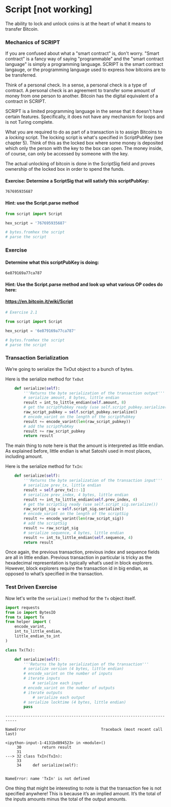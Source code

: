 
# Script [not working]

The ability to lock and unlock coins is at the heart of what it means to transfer Bitcoin.

### Mechanics of SCRIPT

If you are confused about what a "smart contract" is, don't worry. "Smart contract" is a fancy way of saying "programmable" and the "smart contract language" is simply a programming language. SCRIPT is the smart contract langauge, or the programming language used to express how bitcoins are to be transferred.

Think of a personal check. In a sense, a personal check is a type of contract. A personal check is an agreement to transfer some amount of money from one person to another. Bitcoin has the digital equivalent of a contract in SCRIPT.

SCRIPT is a limited programming language in the sense that it doesn't have certain features. Specifically, it does not have any mechanism for loops and is not Turing complete.

What you are required to do as part of a transaction is to assign Bitcoins to a *locking* script. The locking script is what's specified in ScriptPubKey (see chapter 5). Think of this as the locked box where some money is deposited which only the person with the key to the box can open. The money inside, of course, can only be accessed by someone with the key.

The actual unlocking of bitcoin is done in the ScriptSig field and proves ownership of the locked box in order to spend the funds.

#### Exercise: Determine a ScriptSig that will satisfy this scriptPubKey:
```
767695935687
```
#### Hint: use the Script.parse method


```python
from script import Script

hex_script = '767695935687'

# bytes.fromhex the script
# parse the script
```

### Exercise

#### Determine what this scriptPubKey is doing:
```
6e879169a77ca787
```

#### Hint: Use the Script.parse method and look up what various OP codes do here: 
#### https://en.bitcoin.it/wiki/Script


```python
# Exercise 2.1

from script import Script

hex_script = '6e879169a77ca787'

# bytes.fromhex the script
# parse the script
```

### Transaction Serialization

We’re going to serialize the TxOut object to a bunch of bytes.

Here is the serialize method for `TxOut`

```python
    def serialize(self):
        '''Returns the byte serialization of the transaction output'''
        # serialize amount, 8 bytes, little endian
        result = int_to_little_endian(self.amount, 8)
        # get the scriptPubkey ready (use self.script_pubkey.serialize())
        raw_script_pubkey = self.script_pubkey.serialize()
        # encode_varint on the length of the scriptPubkey
        result += encode_varint(len(raw_script_pubkey))
        # add the scriptPubKey
        result += raw_script_pubkey
        return result
```
The main thing to note here is that the amount is interpreted as little endian. As explained before, little endian is what Satoshi used in most places, including amount.

Here is the serialize method for `TxIn`:

```python
    def serialize(self):
        '''Returns the byte serialization of the transaction input'''
        # serialize prev_tx, little endian
        result = self.prev_tx[::-1]
        # serialize prev_index, 4 bytes, little endian
        result += int_to_little_endian(self.prev_index, 4)
        # get the scriptSig ready (use self.script_sig.serialize())
        raw_script_sig = self.script_sig.serialize()
        # encode_varint on the length of the scriptSig
        result += encode_varint(len(raw_script_sig))
        # add the scriptSig
        result += raw_script_sig
        # serialize sequence, 4 bytes, little endian
        result += int_to_little_endian(self.sequence, 4)
        return result
```

Once again, the previous transaction, previous index and sequence fields are all in little endian. Previous transaction in particular is tricky as the hexadecimal representation is typically what’s used in block explorers. However, block explorers require the transaction id in big endian, as opposed to what’s specified in the transaction.

### Test Driven Exercise

Now let's write the `serialize()` method for the `Tx` object itself.


```python
import requests
from io import BytesIO
from tx import Tx
from helper import (
    encode_varint,
    int_to_little_endian,
    little_endian_to_int
)

class Tx(Tx):

    def serialize(self):
        '''Returns the byte serialization of the transaction'''
        # serialize version (4 bytes, little endian)
        # encode_varint on the number of inputs
        # iterate inputs
            # serialize each input
        # encode_varint on the number of outputs
        # iterate outputs
            # serialize each output
        # serialize locktime (4 bytes, little endian)
        pass
```


    ---------------------------------------------------------------------------

    NameError                                 Traceback (most recent call last)

    <ipython-input-1-4131bd894523> in <module>()
         30         return result
         31 
    ---> 32 class TxIn(TxIn):
         33 
         34     def serialize(self):


    NameError: name 'TxIn' is not defined


One thing that might be interesting to note is that the transaction fee is not specified anywhere! This is because it’s an implied amount. It’s the total of the inputs amounts minus the total of the output amounts.
